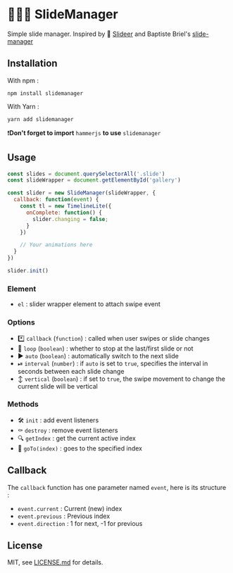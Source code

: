 # 👨🏼‍🔧 SlideManager
Simple slide manager. Inspired by 🦌 [Slideer](https://github.com/liqueflies/slideer) and Baptiste Briel's [slide-manager](https://github.com/baptistebriel/slider-manager)

## Installation
With npm :

```
npm install slidemanager
```

With Yarn :

```
yarn add slidemanager
```

❗️**Don't forget to import** `hammerjs` **to use** `slidemanager`

## Usage
```javascript
const slides = document.querySelectorAll('.slide')
const slideWrapper = document.getElementById('gallery')

const slider = new SlideManager(slideWrapper, {
  callback: function(event) {
    const tl = new TimelineLite({
      onComplete: function() {
        slider.changing = false;
      }
    })

    // Your animations here
  }
})

slider.init()
```

### Element
- `el` : slider wrapper element to attach swipe event

### Options
- *️⃣ `callback` (`function`) : called when user swipes or slide changes
- 🔄 `loop` (`boolean`) : whether to stop at the last/first slide or not
- ▶️ `auto` (`boolean`) : automatically switch to the next slide
- ⏯ `interval` (`number`) : if `auto` is set to `true`, specifies the interval in seconds between each slide change
- ↕️ `vertical` (`boolean`) : if set to `true`, the swipe movement to change the current slide will be vertical

### Methods
- 🛠 `init` : add event listeners
- ⚰️ `destroy` : remove event listeners
- 🔍 `getIndex` : get the current active index
- 🚗 `goTo(index)` : goes to the specified index

## Callback
The `callback` function has one parameter named `event`, here is its structure :

- `event.current` : Current (new) index
- `event.previous` : Previous index
- `event.direction` : 1 for next, -1 for previous


## License

MIT, see [LICENSE.md](http://github.com/thiervoj/SlideManager/blob/master/LICENSE.md) for details.
